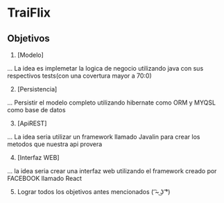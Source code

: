 # TraiFlix

## Objetivos 

1. [Modelo] 

... La idea es implemetar la logica de negocio utilizando java con sus respectivos tests(con una covertura mayor a 70:0)

2. [Persistencia]

... Persistir el modelo completo utilizando hibernate como ORM y MYQSL como base de datos

3. [ApiREST]

... La idea seria utilizar un framework llamado Javalin para crear los metodos que nuestra api provera 

4. [Interfaz WEB]

... la idea seria crear una interfaz web utilizando el framework creado por FACEBOOK llamado React

5. Lograr todos los objetivos antes mencionados ( ͡~ ͜ʖ ͡°)
